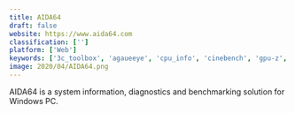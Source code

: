 ```yaml
---
title: AIDA64
draft: false 
website: https://www.aida64.com
classification: ['']
platform: ['Web']
keywords: ['3c_toolbox', 'agaueeye', 'cpu_info', 'cinebench', 'gpu-z', 'hwmonitor', 'hardinfo', 'neofetch', 'novabench', 'open_hardware_monitor', 'siw', 'sisoftware_sandra', 'sidebar_diagnostics', 'speccy', 'sysinfo', 'unigine_benchmarks']
image: 2020/04/AIDA64.png
---
```

AIDA64 is a system information, diagnostics and benchmarking solution for Windows PC.